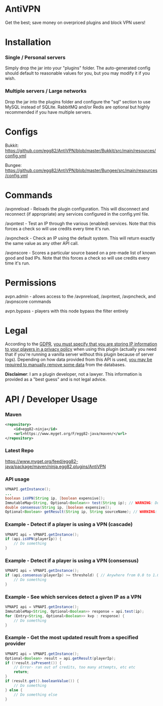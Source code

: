 # AntiVPN
Get the best; save money on overpriced plugins and block VPN users!

# Installation
### Single / Personal servers
Simply drop the jar into your "plugins" folder. The auto-generated config should default to reasonable values for you, but you may modify it if you wish.
### Multiple servers / Large networks
Drop the jar into the plugins folder and configure the "sql" section to use MySQL instead of SQLite. RabbitMQ and/or Redis are optional but highly recommended if you have multiple servers.

# Configs
Bukkit: https://github.com/egg82/AntiVPN/blob/master/Bukkit/src/main/resources/config.yml

Bungee: https://github.com/egg82/AntiVPN/blob/master/Bungee/src/main/resources/config.yml

# Commands
/avpnreload - Reloads the plugin configuration. This will disconnect and reconnect (if appropriate) any services configured in the config.yml file.

/avpntest <ip> - Test an IP through the various (enabled) services. Note that this forces a check so will use credits every time it's run.

/avpncheck <ip> - Check an IP using the default system. This will return exactly the same value as any other API call.

/avpnscore <source> - Scores a particular source based on a pre-made list of known good and bad IPs. Note that this forces a check so will use credits every time it's run.

# Permissions
avpn.admin - allows access to the /avpnreload, /avpntest, /avpncheck, and /avpnscore commands

avpn.bypass - players with this node bypass the filter entirely

# Legal
According to the [GDPR](https://eugdprcompliant.com/), [you must specify that you are storing IP information to your players in a privacy policy](https://news.ycombinator.com/item?id=16479995) when using this plugin (actually you need that if you're running a vanilla server without this plugin because of server logs). Depending on how data provided from this API is used, [you may be required to manually remove some data](https://ec.europa.eu/info/law/law-topic/data-protection/reform/rules-business-and-organisations/dealing-citizens/do-we-always-have-delete-personal-data-if-person-asks_en) from the databases.

__Disclaimer__: I am a plugin developer, not a lawyer. This information is provided as a "best guess" and is not legal advice.

# API / Developer Usage
### Maven
```XML
<repository>
    <id>egg82-ninja</id>
    <url>https://www.myget.org/F/egg82-java/maven/</url>
</repository>
```

### Latest Repo
https://www.myget.org/feed/egg82-java/package/maven/ninja.egg82.plugins/AntiVPN

### API usage
```Java
VPNAPI.getInstance();
...
boolean isVPN(String ip, [boolean expensive]);
ImmutableMap<String, Optional<Boolean>> test(String ip); // WARNING: Does not cache results
double consensus(String ip, [boolean expensive]);
Optional<Boolean> getResult(String ip, String sourceName); // WARNING: Does not cache results
```

### Example - Detect if a player is using a VPN (cascade)
```Java
VPNAPI api = VPNAPI.getInstance();
if (api.isVPN(playerIp)) {
    // Do something
}
```

### Example - Detect if a player is using a VPN (consensus)
```Java
VPNAPI api = VPNAPI.getInstance();
if (api.consensus(playerIp) >= threshold) { // Anywhere from 0.0 to 1.0
    // Do something
}
```

### Example - See which services detect a given IP as a VPN
```Java
VPNAPI api = VPNAPI.getInstance();
ImmutableMap<String, Optional<Boolean>> response = api.test(ip);
for (Entry<String, Optional<Boolean>> kvp : response) {
    // Do something
}
```

### Example - Get the most updated result from a specified provider
```Java
VPNAPI api = VPNAPI.getInstance();
Optional<Boolean> result = api.getResult(playerIp);
if (!result.isPresent()) {
    // Error- ran out of credits, too many attempts, etc etc
    return;
}
if (result.get().booleanValue()) {
    // Do something
} else {
    // Do something else
}
```